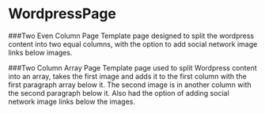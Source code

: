 # WordpressPage

###Two Even Column Page
Template page designed to split the wordpress content into two equal columns, with the option to add social network image links below images.

###Two Column Array Page
Template page used to split Wordpress content into an array, takes the first image and adds it to the first column with the first paragraph array below it. The second image is in another column with the second paragraph below it. Also had the option of adding social network image links below the images.

